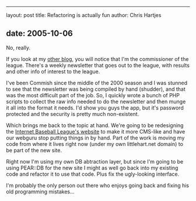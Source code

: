 <hr />

<p>layout: post
title: Refactoring is actually fun
author: Chris Hartjes</p>

<h2>date: 2005-10-06</h2>

<p>No, really.</p>

<p>If you look at my <a href="http://www.littlehart.net/attheballpark">other blog</a>, you will notice that I'm the commissioner of the league.  There's a weekly newsletter that goes out to the league, with results and other info of interest to the league.</p>

<p>I've been Commish since the middle of the 2000 season and I was stunned to see that the newsletter was being compiled by hand (shudder), and that was the most difficult part of the job.  So, I quickly wrote a bunch of PHP scripts to collect the raw info needed to do the newsletter and then munge it all into the format it needs.  I'd show you guys the app, but it's password protected and the security is pretty much non-existent.</p>

<p>Which brings me back to the topic at hand.  We're going to be redesigning the <a href="http://www.ibl.org">Internet Baseball League's website</a> to make it more CMS-like and have our webguru stop putting things in by hand.  Part of the work is moving my code from where it lives right now (under my own littlehart.net domain) to be part of the new site.</p>

<p>Right now I'm using my own DB abtraction layer, but since I'm going to be using PEAR::DB for the new site I might as well go back into my existing code and refactor it to use that code.  Plus fix the ugly-looking interface.</p>

<p>I'm probably the only person out there who enjoys going back and fixing his old programming mistakes...</p>
